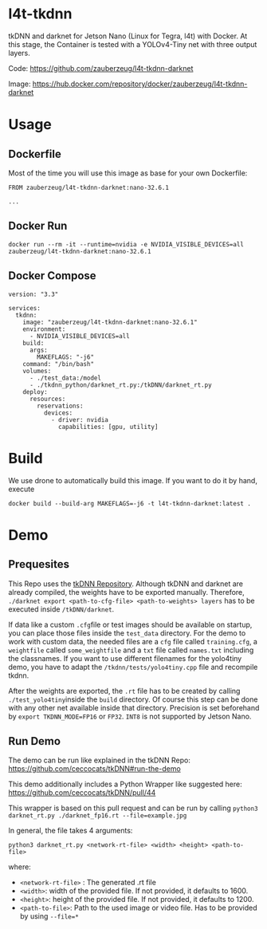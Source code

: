# l4t-tkdnn

tkDNN and darknet for Jetson Nano (Linux for Tegra, l4t) with Docker. At this stage, the Container is tested with a YOLOv4-Tiny net with three output layers.

Code: https://github.com/zauberzeug/l4t-tkdnn-darknet

Image: https://hub.docker.com/repository/docker/zauberzeug/l4t-tkdnn-darknet

# Usage

## Dockerfile

Most of the time you will use this image as base for your own Dockerfile:

```
FROM zauberzeug/l4t-tkdnn-darknet:nano-32.6.1

...
```

## Docker Run

`docker run --rm -it --runtime=nvidia -e NVIDIA_VISIBLE_DEVICES=all zauberzeug/l4t-tkdnn-darknet:nano-32.6.1`

## Docker Compose

```
version: "3.3"

services:
  tkdnn:
    image: "zauberzeug/l4t-tkdnn-darknet:nano-32.6.1"
    environment:
      - NVIDIA_VISIBLE_DEVICES=all
    build:
      args:
        MAKEFLAGS: "-j6"
    command: "/bin/bash"
    volumes:
      - ./test_data:/model
      - ./tkdnn_python/darknet_rt.py:/tkDNN/darknet_rt.py
    deploy:
      resources:
        reservations:
          devices:
            - driver: nvidia
              capabilities: [gpu, utility]
```

# Build

We use drone to automatically build this image. If you want to do it by hand, execute

`docker build --build-arg MAKEFLAGS=-j6 -t l4t-tkdnn-darknet:latest .`

# Demo

## Prequesites

This Repo uses the [tkDNN Repository](https://github.com/ceccocats/tkDNN). Although tkDNN and darknet are already compiled, the weights have to be exported manually.
Therefore, `./darknet export <path-to-cfg-file> <path-to-weights> layers` has to be executed inside `/tkDNN/darknet`.

If data like a custom `.cfg`file or test images should be available on startup, you can place those files inside the `test_data` directory. For the demo to work with custom data, the needed files are a `cfg` file called `training.cfg`, a `weightfile` called `some_weightfile` and a `txt` file called `names.txt` including the classnames. If you want to use different filenames for the yolo4tiny demo, you have to adapt the `/tkdnn/tests/yolo4tiny.cpp` file and recompile tkdnn.

After the weights are exported, the `.rt` file has to be created by calling `./test_yolo4tiny`inside the `build` directory. Of course this step can be done with any other net available inside that directory.
Precision is set beforehand by `export TKDNN_MODE=FP16` or `FP32`. `INT8` is not supported by Jetson Nano.

## Run Demo

The demo can be run like explained in the tkDNN Repo: https://github.com/ceccocats/tkDNN#run-the-demo

This demo additionally includes a Python Wrapper like suggested here: https://github.com/ceccocats/tkDNN/pull/44

This wrapper is based on this pull request and can be run by calling `python3 darknet_rt.py ./darknet_fp16.rt --file=example.jpg`

In general, the file takes 4 arguments:

`python3 darknet_rt.py <network-rt-file> <width> <height> <path-to-file>`

where:

- `<network-rt-file>` : The generated .rt file
- `<width>`: width of the provided file. If not provided, it defaults to 1600.
- `<height>`: height of the provided file. If not provided, it defaults to 1200.
- `<path-to-file>`: Path to the used image or video file. Has to be provided by using `--file=*`
